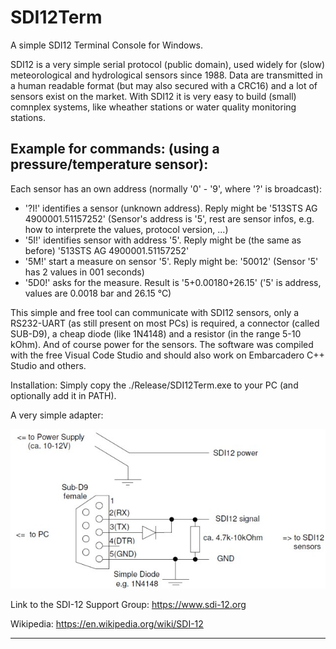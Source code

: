 # SDI12Term
A simple SDI12 Terminal Console for Windows. 
 
SDI12 is a very simple serial protocol (public domain), used widely for (slow) meteorological and hydrological sensors since 1988.
Data are transmitted in a human readable format (but may also secured with a CRC16) and a lot of sensors exist on the market. With SDI12 it is very easy to build (small) comnplex systems, like wheather stations or water quality monitoring stations.

## Example for commands: (using a pressure/temperature sensor): 
Each sensor has an own address (normally '0' - '9', where '?' is broadcast):
- '?I!'  identifies a sensor (unknown address). Reply might be '513STS AG  4900001.51157252<CR><LF>' (Sensor's address is '5', rest are sensor infos, e.g. how to interprete the values, protocol version, ...)
- '5I!'  identifies sensor with address '5'. Reply might be (the same as before) '513STS AG  4900001.51157252<CR><LF>'
- '5M!'  start a measure on sensor '5'. Reply might be: '50012<CR><LF>' (Sensor '5' has 2 values in 001 seconds)
- '5D0!'  asks for the measure. Result is '5+0.00180+26.15<CR><LF>' ('5' is address, values are 0.0018 bar and 26.15 °C)

This simple and free tool can communicate with SDI12 sensors, only a RS232-UART (as still present on most PCs) is required,
a connector (called SUB-D9), a cheap diode (like 1N4148) and a resistor (in the range 5-10 kOhm). And of course power for the sensors.
The software was compiled with the free Visual Code Studio and should also work on Embarcadero C++ Studio and others.

Installation: Simply copy the ./Release/SDI12Term.exe to your PC (and optionally add it in PATH).
 
A very simple adapter:
 
!['Adapter'](./Img/connector.jpg "Adapter")


Link to the SDI-12 Support Group: https://www.sdi-12.org
 
Wikipedia: https://en.wikipedia.org/wiki/SDI-12

***
